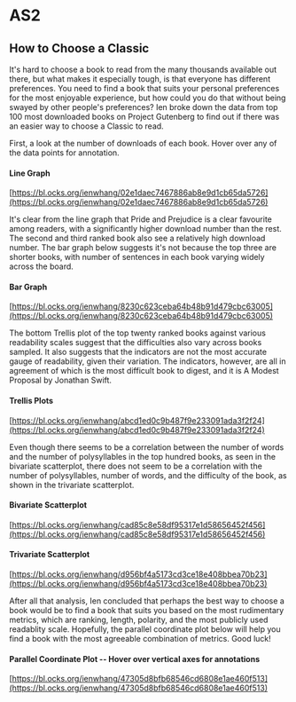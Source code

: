 # AS2

## How to Choose a Classic
It's hard to choose a book to read from the many thousands available out there, but what makes it especially tough, is that everyone has different preferences. You need to find a book that suits your personal preferences for the most enjoyable experience, but how could you do that without being swayed by other people's preferences?
Ien broke down the data from top 100 most downloaded books on Project Gutenberg to find out if there was an easier way to choose a Classic to read.

First, a look at the number of downloads of each book. Hover over any of the data points for annotation.
#### Line Graph
[https://bl.ocks.org/ienwhang/02e1daec7467886ab8e9d1cb65da5726](https://bl.ocks.org/ienwhang/02e1daec7467886ab8e9d1cb65da5726)

It's clear from the line graph that Pride and Prejudice is a clear favourite among readers, with a significantly higher download number than the rest. The second and third ranked book also see a relatively high download number. The bar graph below suggests it's not because the top three are shorter books, with number of sentences in each book varying widely across the board. 
#### Bar Graph
[https://bl.ocks.org/ienwhang/8230c623ceba64b48b91d479cbc63005](https://bl.ocks.org/ienwhang/8230c623ceba64b48b91d479cbc63005)

The bottom Trellis plot of the top twenty ranked books against various readability scales suggest that the difficulties also vary across books sampled. It also suggests that the indicators are not the most accurate gauge of readability, given their variation. The indicators, however, are all in agreement of which is the most difficult book to digest, and it is A Modest Proposal by Jonathan Swift. 
#### Trellis Plots
[https://bl.ocks.org/ienwhang/abcd1ed0c9b487f9e233091ada3f2f24](https://bl.ocks.org/ienwhang/abcd1ed0c9b487f9e233091ada3f2f24)

Even though there seems to be a correlation between the number of words and the number of polysyllables in the top hundred books, as seen in the bivariate scatterplot, there does not seem to be a correlation with the number of polysyllables, number of words, and the difficulty of the book, as shown in the trivariate scatterplot. 
#### Bivariate Scatterplot 
[https://bl.ocks.org/ienwhang/cad85c8e58df95317e1d58656452f456](https://bl.ocks.org/ienwhang/cad85c8e58df95317e1d58656452f456)
#### Trivariate Scatterplot
[https://bl.ocks.org/ienwhang/d956bf4a5173cd3ce18e408bbea70b23](https://bl.ocks.org/ienwhang/d956bf4a5173cd3ce18e408bbea70b23)

After all that analysis, Ien concluded that perhaps the best way to choose a book would be to find a book that suits you based on the most rudimentary metrics, which are ranking, length, polarity, and the most publicly used readablity scale. Hopefully, the parallel coordinate plot below will help you find a book with the most agreeable combination of metrics. Good luck! 
#### Parallel Coordinate Plot -- Hover over vertical axes for annotations
[https://bl.ocks.org/ienwhang/47305d8bfb68546cd6808e1ae460f513](https://bl.ocks.org/ienwhang/47305d8bfb68546cd6808e1ae460f513)

